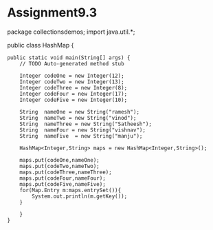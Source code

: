 # Assignment9.3

package collectionsdemos;
import java.util.*;

public class HashMap {

	public static void main(String[] args) {
		// TODO Auto-generated method stub

		Integer codeOne = new Integer(12);
		Integer codeTwo = new Integer(13);
		Integer codeThree = new Integer(8);
		Integer codeFour = new Integer(17);
		Integer codeFive = new Integer(10);
		
		String  nameOne = new String("ramesh");
		String  nameTwo = new String("vinod");
		String  nameThree = new String("Satheesh"); 
		String  nameFour = new String("vishnav");
		String  nameFive  = new String("manju");
		
		HashMap<Integer,String> maps = new HashMap<Integer,String>();  

        maps.put(codeOne,nameOne);
        maps.put(codeTwo,nameTwo);
        maps.put(codeThree,nameThree);
        maps.put(codeFour,nameFour);
        maps.put(codeFive,nameFive);
        for(Map.Entry m:maps.entrySet()){  
        	System.out.println(m.getKey());
        }
       
        }
	}
